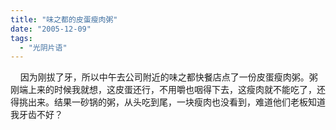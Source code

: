 ```yaml
---
title: "味之都的皮蛋瘦肉粥"
date: "2005-12-09"
tags: 
  - "光阴片语"
---
```


    因为刚拔了牙，所以中午去公司附近的味之都快餐店点了一份皮蛋瘦肉粥。粥刚端上来的时候我就想，这皮蛋还行，不用嚼也咽得下去，这瘦肉就不能吃了，还得挑出来。结果一砂锅的粥，从头吃到尾，一块瘦肉也没看到，难道他们老板知道我牙齿不好？
